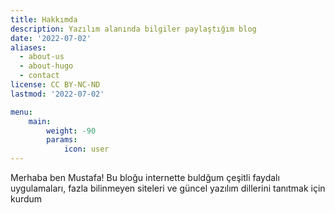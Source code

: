 ```yaml
---
title: Hakkımda
description: Yazılım alanında bilgiler paylaştığım blog
date: '2022-07-02'
aliases:
  - about-us
  - about-hugo
  - contact
license: CC BY-NC-ND
lastmod: '2022-07-02'

menu:
    main: 
        weight: -90
        params:
            icon: user
---
```


Merhaba ben Mustafa! Bu bloğu internette buldğum çeşitli faydalı uygulamaları, fazla bilinmeyen siteleri ve güncel yazılım dillerini tanıtmak için kurdum 



